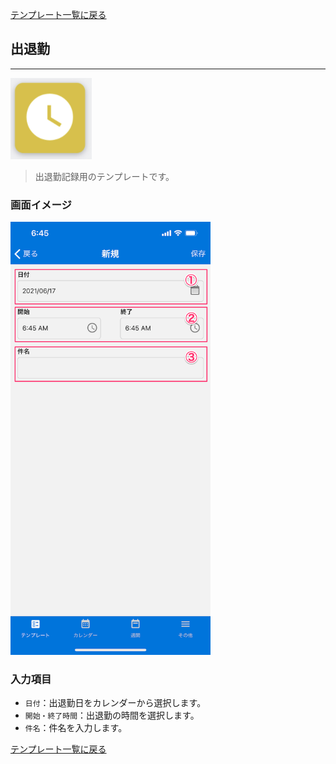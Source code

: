 [テンプレート一覧に戻る](../templates.md)

## 出退勤
***

![](../imgs/icons/attendance_icon.png)

> 出退勤記録用のテンプレートです。

### 画面イメージ

<img src="../imgs/screens/attendance_screen.png" width="320" />

### 入力項目
- `日付`：出退勤日をカレンダーから選択します。
- `開始・終了時間`：出退勤の時間を選択します。
- `件名`：件名を入力します。

[テンプレート一覧に戻る](../templates.md)
